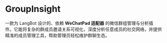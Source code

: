 # GroupInsight
一款为 LangBot 设计的、依赖 **WeChatPad 适配器** 的微信群组管理与分析插件。它能将复杂的群成员邀请关系可视化，深度分析任意成员的社交网络，并提供精准的成员管理工具，帮助管理员轻松维护群聊生态。
